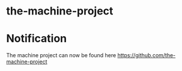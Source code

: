 # the-machine-project
# Notification

The machine project can now be found here https://github.com/the-machine-project
